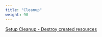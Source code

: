 ```yaml
---
title: "Cleanup"
weight: 90
---
```


[Setup Cleanup - Destroy created resources](../90_Cleanup/1_cleanup.md)